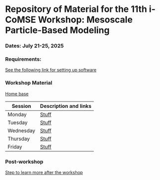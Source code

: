 # Repository of Material for the 11th i-CoMSE Workshop: Mesoscale Particle-Based Modeling

### Dates: July 21-25, 2025

### Requirements:
[See the following link for setting up software](setup.md)

### Workshop Material

[Home base](https://docs.google.com/document/d/1FSj_oGL3tjJQOX5Tkw2GlpHLJmT83bP9Njc4By_b8lU/edit?tab=t.uqfnhcd948cy)

| Session             |   Description and links      |
|---------------------|---------------------|
| Monday    | [Stuff](Monday/README.md)           |              
| Tuesday   | [Stuff](Tuesday/README.md)        |                
| Wednesday | [Stuff](Wednesday/README.md)                    |        
| Thursday | [Stuff](Thursday/README.md)                |               
| Friday    | [Stuff](Friday/README.md)     	      	    |         

### Post-workshop
[Step to learn more after the workshop](nextsteps.md)


